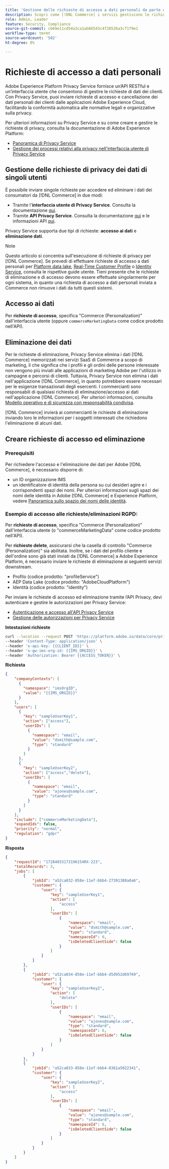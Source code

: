 ```yaml
---
title: 'Gestione delle richieste di accesso a dati personali da parte dei servizi  [!DNL Commerce] '
description: Scopri come [!DNL Commerce] i servizi gestiscono le richieste di accesso ed eliminazione dei dati.
role: Admin, Leader
feature: Security, Compliance
source-git-commit: cb69e11cd54a3ca1ab66543c4f28526a3cf1f9e1
workflow-type: tm+mt
source-wordcount: '502'
ht-degree: 0%

---
```


# Richieste di accesso a dati personali

Adobe Experience Platform Privacy Service fornisce un’API RESTful e un’interfaccia utente che consentono di gestire le richieste di dati dei clienti. Con Privacy Service, puoi inviare richieste di accesso e cancellazione dei dati personali dei clienti dalle applicazioni Adobe Experience Cloud, facilitando la conformità automatica alle normative legali e organizzative sulla privacy.

Per ulteriori informazioni su Privacy Service e su come creare e gestire le richieste di privacy, consulta la documentazione di Adobe Experience Platform:

* [Panoramica di Privacy Service](https://experienceleague.adobe.com/en/docs/experience-platform/privacy/home)
* [Gestione dei processi relativi alla privacy nell&#39;interfaccia utente di Privacy Service](https://experienceleague.adobe.com/en/docs/experience-platform/privacy/ui/user-guide)

## Gestione delle richieste di privacy dei dati di singoli utenti

È possibile inviare singole richieste per accedere ed eliminare i dati dei consumatori da [!DNL Commerce] in due modi:

* Tramite l&#39;**interfaccia utente di Privacy Service**. Consulta la documentazione [qui](https://experienceleague.adobe.com/en/docs/experience-platform/privacy/ui/user-guide#_blank).
* Tramite **API Privacy Service**. Consulta la documentazione [qui](https://developer.adobe.com/experience-platform-apis/references/privacy-service/#_blank) e le informazioni API [qui](https://developer.adobe.com/experience-platform-apis/#_blank).

Privacy Service supporta due tipi di richieste: **accesso ai dati** e **eliminazione dati**.

>[!NOTE]
>
>Questo articolo si concentra sull&#39;esecuzione di richieste di privacy per [!DNL Commerce]. Se prevedi di effettuare richieste di accesso a dati personali per [Platform data lake](https://experienceleague.adobe.com/en/docs/experience-platform/catalog/privacy), [Real-Time Customer Profile](https://experienceleague.adobe.com/en/docs/experience-platform/profile/privacy) o [Identity Service](https://experienceleague.adobe.com/en/docs/experience-platform/identity/privacy), consulta le rispettive guide utente. Tieni presente che le richieste di eliminazione e di accesso devono essere effettuate singolarmente per ogni sistema, in quanto una richiesta di accesso a dati personali inviata a Commerce non rimuove i dati da tutti questi sistemi.

## Accesso ai dati

Per **richieste di accesso**, specifica &quot;Commerce (Personalization)&quot; dall&#39;interfaccia utente (oppure `commerceMarketingData` come codice prodotto nell&#39;API).

## Eliminazione dei dati

Per le richieste di eliminazione, Privacy Service elimina i dati [!DNL Commerce] memorizzati nei servizi SaaS di Commerce a scopo di marketing, il che significa che i profili e gli ordini delle persone interessate non vengono più inviati alle applicazioni di marketing Adobe per l&#39;utilizzo in campagne e percorsi di clienti. Tuttavia, Privacy Service non elimina i dati nell&#39;applicazione [!DNL Commerce], in quanto potrebbero essere necessari per le esigenze transazionali degli esercenti. I commercianti sono responsabili di qualsiasi richiesta di eliminazione/accesso ai dati nell&#39;applicazione [!DNL Commerce]. Per ulteriori informazioni, consulta [Modello operativo e di sicurezza con responsabilità condivisa](https://experienceleague.adobe.com/en/docs/commerce-operations/security-and-compliance/shared-responsibility).

[!DNL Commerce] invierà ai commercianti le richieste di eliminazione inviando loro le informazioni per i soggetti interessati che richiedono l&#39;eliminazione di alcuni dati.

## Creare richieste di accesso ed eliminazione

### Prerequisiti

Per richiedere l&#39;accesso e l&#39;eliminazione dei dati per Adobe [!DNL Commerce], è necessario disporre di:

* un ID organizzazione IMS
* un identificatore di identità della persona su cui desideri agire e i corrispondenti spazi dei nomi. Per ulteriori informazioni sugli spazi dei nomi delle identità in Adobe [!DNL Commerce] e Experience Platform, vedere [Panoramica sullo spazio dei nomi delle identità](https://experienceleague.adobe.com/it/docs/experience-platform/identity/features/namespaces).

### Esempio di accesso alle richieste/eliminazioni RGPD:

Per **richieste di accesso**, specifica &quot;Commerce (Personalization)&quot; dall&#39;interfaccia utente (o &quot;commerceMarketingData&quot; come codice prodotto nell&#39;API).

Per **richieste delete**, assicurarsi che la casella di controllo &quot;Commerce (Personalization)&quot; sia abilitata. Inoltre, se i dati del profilo cliente e dell&#39;ordine sono già stati inviati da [!DNL Commerce] a Adobe Experience Platform, è necessario inviare le richieste di eliminazione ai seguenti servizi downstream.

* Profilo (codice prodotto: &quot;profileService&quot;)
* AEP Data Lake (codice prodotto: &quot;AdobeCloudPlatform&quot;)
* Identità (codice prodotto: &quot;identity&quot;)

Per inviare le richieste di accesso ed eliminazione tramite l’API Privacy, devi autenticare e gestire le autorizzazioni per Privacy Service:

* [Autenticazione e accesso all&#39;API Privacy Service](https://experienceleague.adobe.com/en/docs/experience-platform/privacy/api/getting-started)
* [Gestione delle autorizzazioni per Privacy Service](https://experienceleague.adobe.com/en/docs/experience-platform/privacy/permissions)

**Intestazioni richieste**

```bash
curl --location --request POST 'https://platform.adobe.io/data/core/privacy/jobs' \
--header 'Content-Type: application/json' \
--header 'x-api-key: {{CLIENT_ID}}' \
--header 'x-gw-ims-org-id: {{IMS_ORGID}}' \
--header 'Authorization: Bearer {{ACCESS_TOKEN}}' \
```

**Richiesta**

```json
{
    "companyContexts": [
      {
        "namespace": "imsOrgID",
        "value": "{{IMS_ORGID}}"
      }
    ],
    "users": [
      {
        "key": "sampleUserKey1",
        "action": ["access"],
        "userIDs": [
          {
            "namespace": "email",
            "value": "dsmith@sample.com",
            "type": "standard"
          }
        ]
      },
      {
        "key": "sampleUserKey2",
        "action": ["access","delete"],
        "userIDs": [
          {
            "namespace": "email",
            "value": "ajones@sample.com",
            "type": "standard"
          }
        ]
      }
    ],
    "include": ["commerceMarketingData"],
    "expandIds": false,
    "priority": "normal",
    "regulation": "gdpr"
}
```

**Risposta**

```json
{
    "requestId": "17284033173196154RX-223",
    "totalRecords": 3,
    "jobs": [
        {
            "jobId": "a52ca032-858e-11ef-bbb4-27391388a0a6",
            "customer": {
                "user": {
                    "key": "sampleUserKey1",
                    "action": [
                        "access"
                    ],
                    "userIDs": [
                        {
                            "namespace": "email",
                            "value": "dsmith@sample.com",
                            "type": "standard",
                            "namespaceId": 6,
                            "isDeletedClientSide": false
                        }
                    ]
                }
            }
        },
        {
            "jobId": "a52ca034-858e-11ef-bbb4-d5d952d69769",
            "customer": {
                "user": {
                    "key": "sampleUserKey2",
                    "action": [
                        "delete"
                    ],
                    "userIDs": [
                        {
                            "namespace": "email",
                            "value": "ajones@sample.com",
                            "type": "standard",
                            "namespaceId": 6,
                            "isDeletedClientSide": false
                        }
                    ]
                }
            }
        },
        {
            "jobId": "a52ca033-858e-11ef-bbb4-8361a5022341",
            "customer": {
                "user": {
                    "key": "sampleUserKey2",
                    "action": [
                        "access"
                    ],
                    "userIDs": [
                        {
                            "namespace": "email",
                            "value": "ajones@sample.com",
                            "type": "standard",
                            "namespaceId": 6,
                            "isDeletedClientSide": false
                        }
                    ]
                }
            }
        }
    ]
}
```
